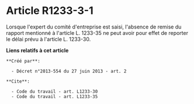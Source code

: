 # Article R1233-3-1

Lorsque l'expert du comité d'entreprise est saisi, l'absence de remise du rapport mentionné à l'article L. 1233-35 ne peut
avoir pour effet de reporter le délai prévu à l'article L. 1233-30.

**Liens relatifs à cet article**

	**Créé par**:

	  - Décret n°2013-554 du 27 juin 2013 - art. 2

	**Cite**:

	  - Code du travail - art. L1233-30
	  - Code du travail - art. L1233-35
